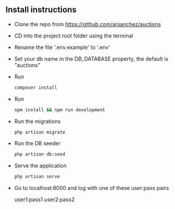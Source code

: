 
## Install instructions

- Clone the repo from https://github.com/arsanchez/auctions

- CD into the project root folder using the terminal

- Rename the file '.env.example' to '.env'

- Set your db name in the DB_DATABASE property, the default is "auctions"

- Run 

  ```bash
  composer install
  ```

- Run 

  ```bash
  npm install && npm run development
  ```

  

- Run the migrations 

  ```bash
  php artisan migrate
  ```

  

- Run the DB seeder 

  ```bash
  php artisan db:seed
  ```

  

- Serve the application 

  ```bash
  php artisan serve
  ```

  

- Go to localhost:8000 and log with one of these user:pass pairs 

  user1:pass1 user2:pass2

  
